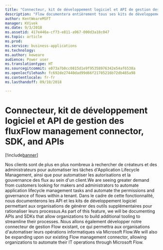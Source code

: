 ```yaml
---
title: "Connecteur, kit de développement logiciel et API de gestion des flux"
description: "Flow documentera entièrement tous ses kits de développement logiciel et API ; par exemple, la possibilité d'intégrer un IFrame d'approbations Flow dans une application, ou de créer ou supprimer des flux par programme."
author: KentWeareMSFT
manager: KVivek
ms.date: 9/3/2018
ms.assetid: 417e446a-cf73-e811-a967-000d3a18c047
ms.topic: article
ms.prod: 
ms.service: business-applications
ms.technology: 
ms.author: keweare
audience: Power user
ms.translationtype: HT
ms.sourcegitcommit: e073a7b0cc0815d1e9f95358976342e54af6538a
ms.openlocfilehash: fc692de27440dad99d66f21705216b72db485a98
ms.contentlocale: fr-fr
ms.lasthandoff: 09/10/2018

---
```

# <a name="flow-management-connector-sdk-and-apis"></a><span data-ttu-id="22d03-103">Connecteur, kit de développement logiciel et API de gestion des flux</span><span class="sxs-lookup"><span data-stu-id="22d03-103">Flow management connector, SDK, and APIs</span></span>


[!include[banner](../../includes/banner.md)]

<span data-ttu-id="22d03-104">Nos clients sont de plus en plus nombreux à rechercher de créateurs et des administrateurs pour automatiser les tâches d'Application Lifecycle Management, ainsi que pour automatiser les autorisations et la gouvernance des flux au sein d'un client.</span><span class="sxs-lookup"><span data-stu-id="22d03-104">We are seeing greater demand from customers looking for makers and administrators to automate application lifecycle management tasks and automate the permissions and governance of flows within a tenant.</span></span> <span data-ttu-id="22d03-105">Dans le cadre de cette fonctionnalité, nous documenterons les API et les kits de développement logiciel permettant aux organisations de générer des outils supplémentaires pour rationaliser leurs processus.</span><span class="sxs-lookup"><span data-stu-id="22d03-105">As part of this feature, we will be documenting APIs and SDKs that allow organizations to build additional tooling to streamline their processes.</span></span>  <span data-ttu-id="22d03-106">Nous allons également développer notre connecteur de gestion Flow existant, ce qui permettra aux organisations d'automatiser leurs opérations informatiques via Microsoft Flow.</span><span class="sxs-lookup"><span data-stu-id="22d03-106">We will also be expanding upon our existing Flow management connector, allowing organizations to automate their IT operations through Microsoft Flow.</span></span>

